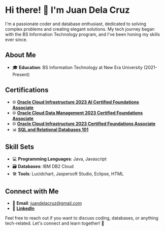 # Hi there! 👋 I'm Juan Dela Cruz

I'm a passionate coder and database enthusiast, dedicated to solving complex problems and creating elegant solutions. My tech journey began with the BS Information Technology program, and I've been honing my skills ever since.

## About Me

- 🎓 **Education**: BS Information Technology at New Era University (2021-Present)

## Certifications

- 🌐 **[Oracle Cloud Infrastructure 2023 AI Certified Foundations Associate](Certification_Link_1)**
- 🌐 **[Oracle Cloud Data Management 2023 Certified Foundations Associate](Certification_Link_2)**
- 🌐 **[Oracle Cloud Infrastructure 2023 Certified Foundations Associate](Certification_Link_3)**
- 📊 **[SQL and Relational Databases 101](Certification_Link_4)**

## Skill Sets

- 💻 **Programming Languages**: Java, Javascript
- 🗃️ **Databases**: IBM DB2 Cloud
- 🛠️ **Tools**: Lucidchart, Jaspersoft Studio, Eclipse, HTML

## Connect with Me

- 📧 **Email**: juandelacruz@gmail.com
- 💼 **[LinkedIn](LinkedIn_Profile_Link)**

Feel free to reach out if you want to discuss coding, databases, or anything tech-related. Let's connect and learn together! 🚀
